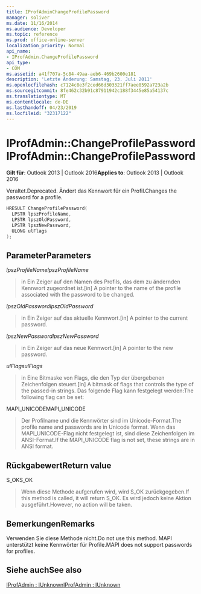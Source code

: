 ```yaml
---
title: IProfAdminChangeProfilePassword
manager: soliver
ms.date: 11/16/2014
ms.audience: Developer
ms.topic: reference
ms.prod: office-online-server
localization_priority: Normal
api_name:
- IProfAdmin.ChangeProfilePassword
api_type:
- COM
ms.assetid: a41f707a-5c84-49aa-aeb6-469b2600e181
description: 'Letzte Änderung: Samstag, 23. Juli 2011'
ms.openlocfilehash: c7124c8e3f2ced66d303321ff7aee8592a723a2b
ms.sourcegitcommit: 8fe462c32b91c87911942c188f3445e85a54137c
ms.translationtype: MT
ms.contentlocale: de-DE
ms.lasthandoff: 04/23/2019
ms.locfileid: "32317122"
---
```

# <a name="iprofadminchangeprofilepassword"></a><span data-ttu-id="e3a8d-103">IProfAdmin::ChangeProfilePassword</span><span class="sxs-lookup"><span data-stu-id="e3a8d-103">IProfAdmin::ChangeProfilePassword</span></span>

  
  
<span data-ttu-id="e3a8d-104">**Gilt für**: Outlook 2013 | Outlook 2016</span><span class="sxs-lookup"><span data-stu-id="e3a8d-104">**Applies to**: Outlook 2013 | Outlook 2016</span></span> 
  
<span data-ttu-id="e3a8d-105">Veraltet.</span><span class="sxs-lookup"><span data-stu-id="e3a8d-105">Deprecated.</span></span> <span data-ttu-id="e3a8d-106">Ändert das Kennwort für ein Profil.</span><span class="sxs-lookup"><span data-stu-id="e3a8d-106">Changes the password for a profile.</span></span>
  
```cpp
HRESULT ChangeProfilePassword(
  LPSTR lpszProfileName,
  LPSTR lpszOldPassword,
  LPSTR lpszNewPassword,
  ULONG ulFlags
);
```

## <a name="parameters"></a><span data-ttu-id="e3a8d-107">Parameter</span><span class="sxs-lookup"><span data-stu-id="e3a8d-107">Parameters</span></span>

 <span data-ttu-id="e3a8d-108">_lpszProfileName_</span><span class="sxs-lookup"><span data-stu-id="e3a8d-108">_lpszProfileName_</span></span>
  
> <span data-ttu-id="e3a8d-109">in Ein Zeiger auf den Namen des Profils, das dem zu ändernden Kennwort zugeordnet ist.</span><span class="sxs-lookup"><span data-stu-id="e3a8d-109">[in] A pointer to the name of the profile associated with the password to be changed.</span></span>
    
 <span data-ttu-id="e3a8d-110">_lpszOldPassword_</span><span class="sxs-lookup"><span data-stu-id="e3a8d-110">_lpszOldPassword_</span></span>
  
> <span data-ttu-id="e3a8d-111">in Ein Zeiger auf das aktuelle Kennwort.</span><span class="sxs-lookup"><span data-stu-id="e3a8d-111">[in] A pointer to the current password.</span></span>
    
 <span data-ttu-id="e3a8d-112">_lpszNewPassword_</span><span class="sxs-lookup"><span data-stu-id="e3a8d-112">_lpszNewPassword_</span></span>
  
> <span data-ttu-id="e3a8d-113">in Ein Zeiger auf das neue Kennwort.</span><span class="sxs-lookup"><span data-stu-id="e3a8d-113">[in] A pointer to the new password.</span></span>
    
 <span data-ttu-id="e3a8d-114">_ulFlags_</span><span class="sxs-lookup"><span data-stu-id="e3a8d-114">_ulFlags_</span></span>
  
> <span data-ttu-id="e3a8d-115">in Eine Bitmaske von Flags, die den Typ der übergebenen Zeichenfolgen steuert.</span><span class="sxs-lookup"><span data-stu-id="e3a8d-115">[in] A bitmask of flags that controls the type of the passed-in strings.</span></span> <span data-ttu-id="e3a8d-116">Das folgende Flag kann festgelegt werden:</span><span class="sxs-lookup"><span data-stu-id="e3a8d-116">The following flag can be set:</span></span>
    
<span data-ttu-id="e3a8d-117">MAPI_UNICODE</span><span class="sxs-lookup"><span data-stu-id="e3a8d-117">MAPI_UNICODE</span></span> 
  
> <span data-ttu-id="e3a8d-118">Der Profilname und die Kennwörter sind im Unicode-Format.</span><span class="sxs-lookup"><span data-stu-id="e3a8d-118">The profile name and passwords are in Unicode format.</span></span> <span data-ttu-id="e3a8d-119">Wenn das MAPI_UNICODE-Flag nicht festgelegt ist, sind diese Zeichenfolgen im ANSI-Format.</span><span class="sxs-lookup"><span data-stu-id="e3a8d-119">If the MAPI_UNICODE flag is not set, these strings are in ANSI format.</span></span>
    
## <a name="return-value"></a><span data-ttu-id="e3a8d-120">Rückgabewert</span><span class="sxs-lookup"><span data-stu-id="e3a8d-120">Return value</span></span>

<span data-ttu-id="e3a8d-121">S_OK</span><span class="sxs-lookup"><span data-stu-id="e3a8d-121">S_OK</span></span> 
  
> <span data-ttu-id="e3a8d-122">Wenn diese Methode aufgerufen wird, wird S_OK zurückgegeben.</span><span class="sxs-lookup"><span data-stu-id="e3a8d-122">If this method is called, it will return S_OK.</span></span> <span data-ttu-id="e3a8d-123">Es wird jedoch keine Aktion ausgeführt.</span><span class="sxs-lookup"><span data-stu-id="e3a8d-123">However, no action will be taken.</span></span>
    
## <a name="remarks"></a><span data-ttu-id="e3a8d-124">Bemerkungen</span><span class="sxs-lookup"><span data-stu-id="e3a8d-124">Remarks</span></span>

<span data-ttu-id="e3a8d-125">Verwenden Sie diese Methode nicht.</span><span class="sxs-lookup"><span data-stu-id="e3a8d-125">Do not use this method.</span></span> <span data-ttu-id="e3a8d-126">MAPI unterstützt keine Kennwörter für Profile.</span><span class="sxs-lookup"><span data-stu-id="e3a8d-126">MAPI does not support passwords for profiles.</span></span>
  
## <a name="see-also"></a><span data-ttu-id="e3a8d-127">Siehe auch</span><span class="sxs-lookup"><span data-stu-id="e3a8d-127">See also</span></span>



[<span data-ttu-id="e3a8d-128">IProfAdmin : IUnknown</span><span class="sxs-lookup"><span data-stu-id="e3a8d-128">IProfAdmin : IUnknown</span></span>](iprofadminiunknown.md)

